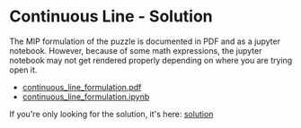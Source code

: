 # Continuous Line - Solution

The MIP formulation of the puzzle is documented in PDF and as a jupyter notebook. 
However, because of some math expressions, the jupyter notebook may not get rendered properly 
depending on where you are trying open it.

- [continuous_line_formulation.pdf](continuous_line_formulation.pdf)
- [continuous_line_formulation.ipynb](continuous_line_formulation.ipynb)

If you're only looking for the solution, it's here: [solution](continuous_line_solution.md)